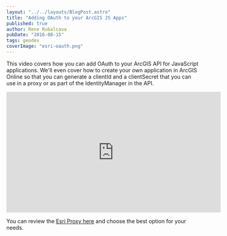 ```yaml
---
layout: "../../layouts/BlogPost.astro"
title: "Adding OAuth to your ArcGIS JS Apps"
published: true
author: Rene Rubalcava
pubDate: "2016-08-15"
tags: geodev
coverImage: "esri-oauth.png"
---
```


This video covers how you can add OAuth to your ArcGIS API for JavaScript applications. We'll even cover how to create your own application in ArcGIS Online so that you can generate a clientId and a clientSecret that you can use in a proxy or as part of the IdentityManager in the API.

<iframe width="560" height="315" src="https://www.youtube.com/embed/QaxLRtoTZls" frameborder="0" allowfullscreen></iframe>

You can review the [Esri Proxy here](https://github.com/esri/resource-proxy) and choose the best option for your needs.
